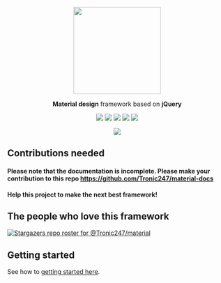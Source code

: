 <p align="center"><img src="https://user-images.githubusercontent.com/76736580/125033764-5b42ca80-e0ad-11eb-944c-32c9c0bba64c.gif" height="200"/></p>
<p align="center"><b>Material design</b> framework based on <b>jQuery</b></p>
<p align="center"><img src="https://img.shields.io/github/stars/tronic247/material?style=flat-square"/>
<img src="https://img.shields.io/github/last-commit/tronic247/material?style=flat-square"/>
<img src="https://img.shields.io/github/issues/tronic247/material?style=flat-square"/>
<img src="https://img.shields.io/badge/Tronic247-Product-%23e41c26"/> <a href="https://gitter.im/Tronic247-Material/community?utm_source=badge&utm_medium=badge&utm_campaign=pr-badge"><img src="https://badges.gitter.im/Tronic247-Material/community.svg"/></a></p>
<p align="center"><img src="https://github-readme-stats.vercel.app/api/top-langs/?username=tronic247&repo=material&layout=compact"/></p>

## Contributions needed
#### Please note that the documentation is incomplete. Please make your contribution to this repo https://github.com/Tronic247/material-docs
#### Help this project to make the next best framework!

## The people who love this framework
[![Stargazers repo roster for @Tronic247/material](https://reporoster.com/stars/notext/Tronic247/material)](https://github.com/Tronic247/material/stargazers)

## Getting started
See how to [getting started here](https://material.pages.dev/getting-started).
